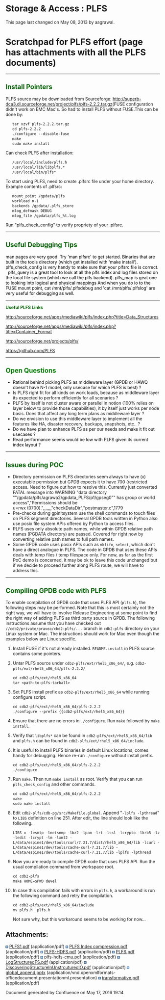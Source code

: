 <span id="title-text"> Storage & Access : PLFS </span>
======================================================

This page last changed on May 08, 2013 by aagrawal.

**Scratchpad for PLFS effort (page has attachments with all the PLFS documents)**
=================================================================================

------------------------------------------------------------------------

<span style="color: rgb(0,102,0);">**Install Pointers**</span>
--------------------------------------------------------------

PLFS source may be downloaded from Sourceforge: <a href="http://superb-dca3.dl.sourceforge.net/project/plfs/plfs-2.2.2.tar.gz" class="uri" class="external-link">http://superb-dca3.dl.sourceforge.net/project/plfs/plfs-2.2.2.tar.gz</a>(FUSE configuration didn't work on EMC Mac's. So had to install PLFS without FUSE.This can be done by:

``` theme:
   tar xzvf plfs-2.2.2.tar.gz
   cd plfs-2.2.2
   ./configure --disable-fuse
   make
   sudo make install
```

Can check PLFS after installation:

``` theme:
   /usr/local/include/plfs.h
   /usr/local/lib/libplfs.*
   /usr/local/bin/plfs*
```

To start using PLFS, need to create .plfsrc file under your home directory.  
Example contents of .plfsrc:

``` theme:
   mount_point /gpdata/plfs
   workload n-1
   backends /gpdata/.plfs_store
   mlog_defmask DEBUG
   mlog_file /gpdata/plfs_%t.log
```

Run "plfs\_check\_config" to verify propriety of your .plfsrc.

------------------------------------------------------------------------

<span style="color: rgb(0,102,0);">**Useful Debugging Tips**</span>
-------------------------------------------------------------------

<span style="color: rgb(0,0,0);">man pages are very good. Try 'man plfsrc' to get started.</span>
<span style="color: rgb(0,0,0);">Binaries that are built in the tools directory (which get installed with 'make install').  </span>
<span style="color: rgb(0,0,0);">plfs\_check\_config is very handy to make sure that your plfsrc file is correct.  </span>
<span style="color: rgb(0,0,0);">plfs\_query is a great tool to look at all the plfs index and log files stored on the local file system (which we call the plfs backend).</span>
<span style="color: rgb(0,0,0);">plfs\_map is geat one to looking into logical and physical mappings</span>
<span style="color: rgb(0,0,0);">And when you do io to the FUSE mount point, cat /mnt/plfs/.plfsdebug and 'cat /mnt/plfs/.plfslog' are very useful for debugging as well.</span>

------------------------------------------------------------------------

<span style="color: rgb(0,102,0);">**Useful PLFS Links**</span>

<a href="http://sourceforge.net/apps/mediawiki/plfs/index.php?title=Data_Structures" class="uri" class="external-link">http://sourceforge.net/apps/mediawiki/plfs/index.php?title=Data_Structures</a>

<a href="http://sourceforge.net/apps/mediawiki/plfs/index.php?title=Container_Format" class="uri" class="external-link">http://sourceforge.net/apps/mediawiki/plfs/index.php?title=Container_Format</a>

<a href="http://sourceforge.net/projects/plfs/" class="uri" class="external-link">http://sourceforge.net/projects/plfs/</a>

<a href="https://github.com/PLFS" class="uri" class="external-link">https://github.com/PLFS</a>

------------------------------------------------------------------------

<span style="color: rgb(0,128,0);">Open Questions</span>
--------------------------------------------------------

-   <span style="color: rgb(0,0,0);">Rational behind picking PLFS as middleware layer (GPDB or HAWQ doesn't have N-1 model, only usecase for which PLFS is best) ?</span>
-   Is PLFS right fit for all kinds on work loads, because as middleware layer its expected to perform efficiently for all scenarios ?
-   PLFS by itself is not cluster aware or parallel in notion (100% relies on layer below to provide those capabilities), it by itself just works per node basis. Does that affect any long term plans as middleware layer ?
-   Do we envision to use this middleware layer to implement all the features like HA, disaster recovery, backups, snapshots, etc.. ?
-   <span style="color: rgb(0,0,0);">Do we have plan to enhance PLFS as per our needs and make it fit out usecases ?</span>
-   <span style="color: rgb(0,0,0);">Read performance seems would be low with PLFS given its current index layout ?</span>

------------------------------------------------------------------------

<span style="color: rgb(0,102,0);">Issues during POC</span>
-----------------------------------------------------------

-   Directory permission on PLFS directories seem always to have (x) executable permission but GPDB expects it to have 700 (restricted access. Need to figure out how to resolve this. Currently just converted FATAL message into WARNING "data directory ""/gpdata/plfs/agrawa2/gpdata\_PLFS/p1/gpseg0"" has group or world access","Permissions should be u=rwx (0700).",,,,,,,"checkDataDir","postmaster.c",1779
-   Pre-checks during gpinitsystem use the shell commands to touch files on PLFS segment directories. Several GPDB tools written in Python also use posix file system APIs offered by Python to access files.
-   PLFS uses only absolute path names, while within GPDB relative path names (PGDATA directory) are passed. Covered for right now by converting relative path names to full path names.
-   Some GPDB code uses posix APIs such as `mkfifo`, `select`, which don't have a direct analogue in PLFS. The code in GPDB that uses these APIs deals with temp files / temp filespace only. For now, as far as the first PoC demo is concerned, it may be ok to leave this code unchanged but if we decide to proceed further along PLFS route, we will have to address this.

------------------------------------------------------------------------

<span style="color: rgb(0,102,0);">Compiling GPDB code with PLFS</span>
-----------------------------------------------------------------------

To enable compilation of GPDB code that uses PLFS API (`plfs.h`), the following steps may be performed. Note that this is most certainly not the right way, we will have to involve Release Engineering at some point to find the right way of adding PLFS as third party source in GPDB. The following instructions assume that you have checked out `//cdb2/private/pravea/cbd2-plfs/...` branch in `cdb2-plfs` directory on your Linux system or Mac. The instructions should work for Mac even though the examples below are Linux specific.

1.  Install FUSE if it's not already installed. `README.install` in PLFS source contains some pointers.
2.  Untar PLFS source under `cdb2-plfs/ext/rhel5_x86_64/`, e.g. `cdb2-plfs/ext/rhel5_x86_64/plfs-2.2.2/`
    ``` theme:
    cd cdb2-plfs/ext/rhel5_x86_64
    tar <path-to-plfs-tarball>
    ```

3.  Set PLFS install prefix as `cdb2-plfs/ext/rhel5_x86_64` while running configure script.
    ``` theme:
    cd cdb2-plfs/ext/rhel5_x86_64/plfs-2.2.2
    ./configure --prefix {{cdb2-plfs/ext/rhel5_x86_64}}
    ```

4.  Ensure that there are no errors in `./configure`. Run `make` followed by `make install`.
5.  Verify that `libplfs*` can be found in `cdb2-plfs/ext/rhel5_x86_64/lib` and `plfs.h` can be found in `cdb2-plfs/ext/rhel5_x86_64/include`.
6.  It is useful to install PLFS binaries in default Linux locations, comes handy for debugging. Hence re-run `./configure` without install prefix.
    ``` theme:
    cd cdb2-plfs/ext/rhel5_x86_64/plfs-2.2.2
    ./configure
    ```

7.  Run `make`. Then run `make install` as root. Verify that you can run `plfs_check_config` and other commands.
    ``` theme:
    cd cdb2-plfs/ext/rhel5_x86_64/plfs-2.2.2
    make
    sudo make install
    ```

8.  Edit `cdb2-plfs/cdb-pg/src/Makefile.global`. Append "`-lplfs -lpthread`" to `LIBS` definition on line 251. After edit, the line should look like the following.
    ``` theme:
    LIBS = -lesmtp -lnetsnmp -lbz2 -lpam -lrt -lssl -lcrypto -lkrb5 -lz -ledit -lcrypt -lm -lxml2 -L/data/espine1/dev/tools/curl/7.21.7/dist/rhel5_x86_64/lib -lcurl -L/data/espine1/dev/tools/cache-curl-7.21.7/lib -L/data/espine1/dev/tools/cache-curl-7.21.7/lib -lplfs -lpthread
    ```

9.  Now you are ready to compile GPDB code that uses PLFS API. Run the usual compilation command from workspace root.
    ``` theme:
    cd cdb2-plfs
    make HOME=$PWD devel
    ```

10. In case this compilation fails with errors in `plfs.h`, a workaround is run the following command and retry the compilation.
    ``` theme:
    cd cdb2-plfs/ext/rhel5_x86_64/include
    mv plfs.h .plfs.h
    ```

    Not sure why, but this workaround seems to be working for now...

Attachments:
------------

<img src="images/icons/bullet_blue.gif" width="8" height="8" /> [PLFS1.pdf](attachments/53184206/53477475.pdf) (application/pdf)
<img src="images/icons/bullet_blue.gif" width="8" height="8" /> [PLFS Index compression.pdf](attachments/53184206/53477477.pdf) (application/pdf)
<img src="images/icons/bullet_blue.gif" width="8" height="8" /> [PLFS-HDFS.pdf](attachments/53184206/53477478.pdf) (application/pdf)
<img src="images/icons/bullet_blue.gif" width="8" height="8" /> [PLFS.pdf](attachments/53184206/53477480.pdf) (application/pdf)
<img src="images/icons/bullet_blue.gif" width="8" height="8" /> [plfs-hdfs-cmu.pdf](attachments/53184206/53477481.pdf) (application/pdf)
<img src="images/icons/bullet_blue.gif" width="8" height="8" /> [LogStructuredFS.pdf](attachments/53184206/53477482.pdf) (application/pdf)
<img src="images/icons/bullet_blue.gif" width="8" height="8" /> [DiscoveringStructureInUnstrcuturedIO.pdf](attachments/53184206/53477503.pdf) (application/pdf)
<img src="images/icons/bullet_blue.gif" width="8" height="8" /> [global\_append.pptx](attachments/53184206/54231041.pptx) (application/vnd.openxmlformats-officedocument.presentationml.presentation)
<img src="images/icons/bullet_blue.gif" width="8" height="8" /> [transformative.pdf](attachments/53184206/55279736.pdf) (application/pdf)

Document generated by Confluence on May 17, 2016 19:14


